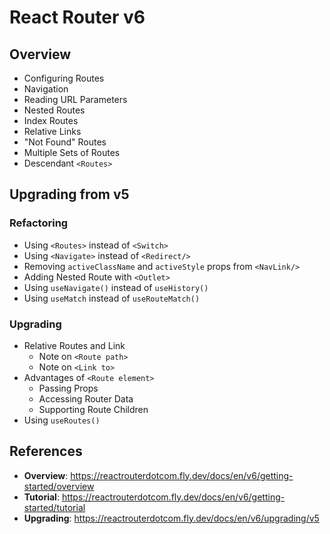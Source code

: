 # React Router v6

## Overview

- Configuring Routes
- Navigation
- Reading URL Parameters
- Nested Routes
- Index Routes
- Relative Links
- "Not Found" Routes
- Multiple Sets of Routes
- Descendant `<Routes>`

## Upgrading from v5

### Refactoring

- Using `<Routes>` instead of `<Switch>`
- Using `<Navigate>` instead of `<Redirect/>`
- Removing `activeClassName` and `activeStyle` props from `<NavLink/>`
- Adding Nested Route with `<Outlet>`
- Using `useNavigate()` instead of `useHistory()`
- Using `useMatch` instead of `useRouteMatch()`

### Upgrading

- Relative Routes and Link
  - Note on `<Route path>`
  - Note on `<Link to>`
- Advantages of `<Route element>`
  - Passing Props
  - Accessing Router Data
  - Supporting Route Children
- Using `useRoutes()`

## References

- **Overview**: https://reactrouterdotcom.fly.dev/docs/en/v6/getting-started/overview
- **Tutorial**: https://reactrouterdotcom.fly.dev/docs/en/v6/getting-started/tutorial
- **Upgrading**: https://reactrouterdotcom.fly.dev/docs/en/v6/upgrading/v5

